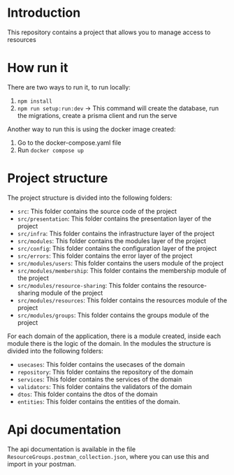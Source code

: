 # Introduction

This repository contains a project that allows you to manage access to resources

# How run it

There are two ways to run it, to run locally:
1. `npm install`
2. `npm run setup:run:dev` -> This command will create the database, run the migrations, create a prisma client and run the serve

Another way to run this is using the docker image created:
1. Go to the docker-compose.yaml file
2. Run `docker compose up`

# Project structure

The project structure is divided into the following folders:
- `src`: This folder contains the source code of the project
- `src/presentation`: This folder contains the presentation layer of the project
- `src/infra`: This folder contains the infrastructure layer of the project
- `src/modules`: This folder contains the modules layer of the project
- `src/config`: This folder contains the configuration layer of the project
- `src/errors`: This folder contains the error layer of the project
- `src/modules/users`: This folder contains the users module of the project
- `src/modules/membership`: This folder contains the membership module of the project
- `src/modules/resource-sharing`: This folder contains the resource-sharing module of the project
- `src/modules/resources`: This folder contains the resources module of the project
- `src/modules/groups`: This folder contains the groups module of the project

For each domain of the application, there is a module created, inside each module there is the logic of the domain.
In the modules the structure is divided into the following folders:
- `usecases`: This folder contains the usecases of the domain
- `repository`: This folder contains the repository of the domain
- `services`: This folder contains the services of the domain
- `validators`: This folder contains the validators of the domain
- `dtos`: This folder contains the dtos of the domain
- `entities`: This folder contains the entities of the domain.


# Api documentation
The api documentation is available in the file `ResourceGroups.postman_collection.json`, where you can use this and 
import in your postman.
